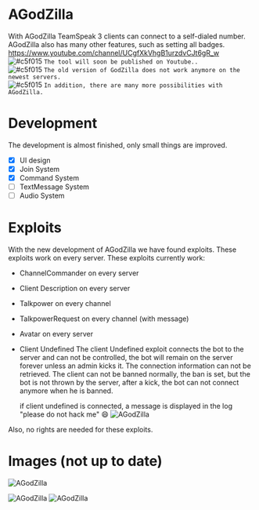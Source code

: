 # AGodZilla
With AGodZilla TeamSpeak 3 clients can connect to a self-dialed number. AGodZilla also has many other features, such as setting all badges.  
https://www.youtube.com/channel/UCgfXkVhgB1urzdvCJt6gR_w  
![#c5f015](https://placehold.it/15/c5f015/000000?text=+) `The tool will soon be published on Youtube..`  
![#c5f015](https://placehold.it/15/c5f015/000000?text=+) `The old version of GodZilla does not work anymore on the newest servers.`  
![#c5f015](https://placehold.it/15/c5f015/000000?text=+) `In addition, there are many more possibilities with AGodZilla.`  


# Development
The development is almost finished, only small things are improved.
- [x] UI design
- [x] Join System
- [x] Command System
- [ ] TextMessage System 
- [ ] Audio System

# Exploits

With the new development of AGodZilla we have found exploits. These exploits work on every server.
These exploits currently work:
- ChannelCommander on every server
- Client Description on every server
- Talkpower on every channel
- TalkpowerRequest on every channel (with message)
- Avatar on every server  
- Client Undefined 
   The client Undefined exploit connects the bot to the server and can not be controlled, the bot will remain on the server forever unless an admin kicks it. The connection information can not be retrieved. The client can not be banned normally, the ban is set, but the bot is not thrown by the server, after a kick, the bot can not connect anymore when he is banned.   
    
   if client undefined is connected, a message is displayed in the log "please do not hack me" 😄
   ![AGodZilla](https://files.catbox.moe/yk4u7d.PNG)

Also, no rights are needed for these exploits.
# Images (not up to date)
![AGodZilla](https://files.catbox.moe/qfzaxg.png)

![AGodZilla](https://files.catbox.moe/du121t.png)
![AGodZilla](https://files.catbox.moe/lna1qs.png)
